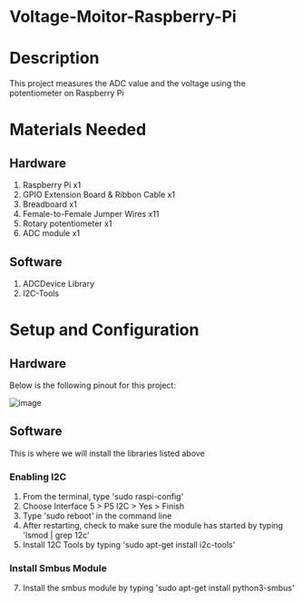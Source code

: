 # Voltage-Moitor-Raspberry-Pi
# Description
This project measures the ADC value and the voltage using the potentiometer on Raspberry Pi

# Materials Needed
## Hardware
1. Raspberry Pi x1
2. GPIO Extension Board & Ribbon Cable x1
3. Breadboard x1
4. Female-to-Female Jumper Wires x11
5. Rotary potentiometer x1
6. ADC module x1

## Software
1. ADCDevice Library
2. I2C-Tools

# Setup and Configuration
## Hardware
Below is the following pinout for this project:

![image](https://user-images.githubusercontent.com/66813474/166069353-075b1209-2701-46f9-be54-19558c3a7fe3.png)

## Software
This is where we will install the libraries listed above

### Enabling I2C
1. From the terminal, type 'sudo raspi-config'
2. Choose Interface 5 > P5 I2C > Yes > Finish
3. Type 'sudo reboot' in the command line
4. After restarting, check to make sure the module has started by typing 'lsmod | grep 12c'
5. Install 12C Tools by typing 'sudo apt-get install i2c-tools'
### Install Smbus Module
7. Install the smbus module by typing 'sudo apt-get install python3-smbus'
